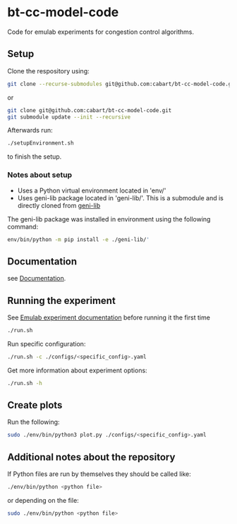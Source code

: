 # bt-cc-model-code

Code for emulab experiments for congestion control algorithms.

## Setup

Clone the respository using:

~~~bash
git clone --recurse-submodules git@github.com:cabart/bt-cc-model-code.git
~~~

or

~~~bash
git clone git@github.com:cabart/bt-cc-model-code.git
git submodule update --init --recursive
~~~

Afterwards run:

~~~bash
./setupEnvironment.sh
~~~

to finish the setup.

### Notes about setup

- Uses a Python virtual environment located in 'env/'
- Uses geni-lib package located in 'geni-lib/'. This is a submodule and is directly cloned from [geni-lib](https://gitlab.flux.utah.edu/emulab/geni-lib.git)

The geni-lib package was installed in environment using the following command:

~~~bash
env/bin/python -m pip install -e ./geni-lib/'
~~~

## Documentation

see [Documentation](documentation).

## Running the experiment

See [Emulab experiment documentation](documentation/emulab_experiment.md#prerequisites) before running it the first time

~~~bash
./run.sh
~~~

Run specific configuration:

~~~bash
./run.sh -c ./configs/<specific_config>.yaml
~~~

Get more information about experiment options:

~~~bash
./run.sh -h
~~~

## Create plots

Run the following:

~~~bash
sudo ./env/bin/python3 plot.py ./configs/<specific_config>.yaml
~~~

## Additional notes about the repository

If Python files are run by themselves they should be called like:

~~~bash
./env/bin/python <python file>
~~~

or depending on the file:

~~~bash
sudo ./env/bin/python <python file>
~~~
